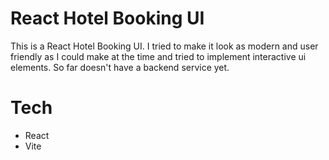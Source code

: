 # React Hotel Booking UI

This is a React Hotel Booking UI. I tried to make it look as modern and user friendly as I could make at the time and tried to implement interactive ui elements. So far doesn't have a backend service yet.

# Tech
- React
- Vite

